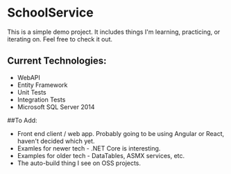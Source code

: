 # SchoolService

This is a simple demo project. It includes things I'm learning, practicing, or iterating on. Feel free to check it out.

## Current Technologies:

- WebAPI
- Entity Framework
- Unit Tests
- Integration Tests
- Microsoft SQL Server 2014

##To Add:

- Front end client / web app. Probably going to be using Angular or React, haven't decided which yet.
- Examles for newer tech - .NET Core is interesting.
- Examples for older tech - DataTables, ASMX services, etc.
- The auto-build thing I see on OSS projects.